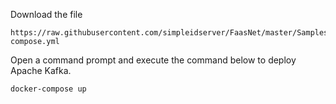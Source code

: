 Download the file

```
https://raw.githubusercontent.com/simpleidserver/FaasNet/master/Samples/FaasNet.EventMesh.KafkaSink/docker-compose.yml
```

Open a command prompt and execute the command below to deploy Apache Kafka.

```
docker-compose up
```
